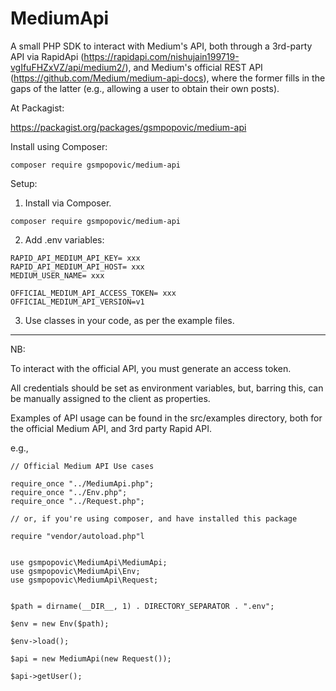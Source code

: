 # MediumApi
A small PHP SDK to interact with Medium's API, both through 
a 3rd-party API via RapidApi (https://rapidapi.com/nishujain199719-vgIfuFHZxVZ/api/medium2/),
and Medium's official REST API (https://github.com/Medium/medium-api-docs),
where the former fills in the gaps of the latter (e.g., allowing a user to obtain their own posts).  

At Packagist:

https://packagist.org/packages/gsmpopovic/medium-api

Install using Composer:

```
composer require gsmpopovic/medium-api

```

Setup: 

1. Install via Composer. 
```
composer require gsmpopovic/medium-api
```

2. Add .env variables:
```
RAPID_API_MEDIUM_API_KEY= xxx 
RAPID_API_MEDIUM_API_HOST= xxx
MEDIUM_USER_NAME= xxx 

OFFICIAL_MEDIUM_API_ACCESS_TOKEN= xxx
OFFICIAL_MEDIUM_API_VERSION=v1
```

3. Use classes in your code, as per the example files. 
-------------------------------------------------------

NB: 

To interact with the official API, you must generate an access token.

All credentials should be set as environment variables, but, barring this, 
can be manually assigned to the client as properties. 

Examples of API usage can be found in the src/examples directory, 
both for the official Medium API, and 3rd party Rapid API. 

e.g., 

```
// Official Medium API Use cases 

require_once "../MediumApi.php";
require_once "../Env.php";
require_once "../Request.php";

// or, if you're using composer, and have installed this package 

require "vendor/autoload.php"l


use gsmpopovic\MediumApi\MediumApi;
use gsmpopovic\MediumApi\Env;
use gsmpopovic\MediumApi\Request;


$path = dirname(__DIR__, 1) . DIRECTORY_SEPARATOR . ".env";

$env = new Env($path);

$env->load();

$api = new MediumApi(new Request());

$api->getUser();

```
